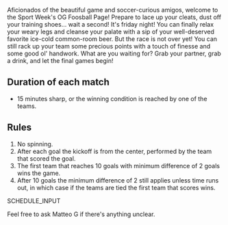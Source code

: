 Aficionados of the beautiful game and soccer-curious amigos, welcome to the Sport Week's OG Foosball Page!
Prepare to lace up your cleats, dust off your training shoes... wait a second! It's friday night!
You can finally relax your weary legs and cleanse your palate with a sip of your well-deserved favorite ice-cold common-room beer. But the race is not over yet! You can still rack up your team some precious points with a touch of finesse and some good ol' handwork. What are you waiting for? Grab your partner, grab a drink, and let the final games begin!

## Duration of each match

- 15 minutes sharp, or the winning condition is reached by one of the teams.

## Rules

1. No spinning.
2. After each goal the kickoff is from the center, performed by the team that scored the goal.
3. The first team that reaches 10 goals with minimum difference of 2 goals wins the game.
4. After 10 goals the minimum difference of 2 still applies unless time runs out, in which case if the teams are tied the first team that scores wins.

SCHEDULE_INPUT

Feel free to ask Matteo G if there's anything unclear.
